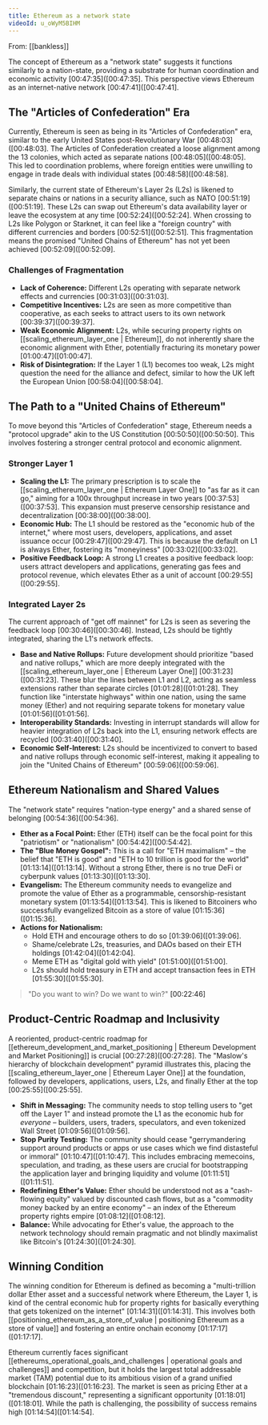 ```yaml
---
title: Ethereum as a network state
videoId: u_oWyM5BIHM
---
```


From: [[bankless]] <br/> 

The concept of Ethereum as a "network state" suggests it functions similarly to a nation-state, providing a substrate for human coordination and economic activity [00:47:35](<a class="yt-timestamp" data-t="00:47:35">[00:47:35]</a>. This perspective views Ethereum as an internet-native network [00:47:41](<a class="yt-timestamp" data-t="00:47:41">[00:47:41]</a>.

## The "Articles of Confederation" Era

Currently, Ethereum is seen as being in its "Articles of Confederation" era, similar to the early United States post-Revolutionary War [00:48:03](<a class="yt-timestamp" data-t="00:48:03">[00:48:03]</a>. The Articles of Confederation created a loose alignment among the 13 colonies, which acted as separate nations [00:48:05](<a class="yt-timestamp" data-t="00:48:05">[00:48:05]</a>. This led to coordination problems, where foreign entities were unwilling to engage in trade deals with individual states [00:48:58](<a class="yt-timestamp" data-t="00:48:58">[00:48:58]</a>.

Similarly, the current state of Ethereum's Layer 2s (L2s) is likened to separate chains or nations in a security alliance, such as NATO [00:51:19](<a class="yt-timestamp" data-t="00:51:19">[00:51:19]</a>. These L2s can swap out Ethereum's data availability layer or leave the ecosystem at any time [00:52:24](<a class="yt-timestamp" data-t="00:52:24">[00:52:24]</a>. When crossing to L2s like Polygon or Starknet, it can feel like a "foreign country" with different currencies and borders [00:52:51](<a class="yt-timestamp" data-t="00:52:51">[00:52:51]</a>. This fragmentation means the promised "United Chains of Ethereum" has not yet been achieved [00:52:09](<a class="yt-timestamp" data-t="00:52:09">[00:52:09]</a>.

### Challenges of Fragmentation
*   **Lack of Coherence:** Different L2s operating with separate network effects and currencies [00:31:03](<a class="yt-timestamp" data-t="00:31:03">[00:31:03]</a>.
*   **Competitive Incentives:** L2s are seen as more competitive than cooperative, as each seeks to attract users to its own network [00:39:37](<a class="yt-timestamp" data-t="00:39:37">[00:39:37]</a>.
*   **Weak Economic Alignment:** L2s, while securing property rights on [[scaling_ethereum_layer_one | Ethereum]], do not inherently share the economic alignment with Ether, potentially fracturing its monetary power [01:00:47](<a class="yt-timestamp" data-t="01:00:47">[01:00:47]</a>.
*   **Risk of Disintegration:** If the Layer 1 (L1) becomes too weak, L2s might question the need for the alliance and defect, similar to how the UK left the European Union [00:58:04](<a class="yt-timestamp" data-t="00:58:04">[00:58:04]</a>.

## The Path to a "United Chains of Ethereum"

To move beyond this "Articles of Confederation" stage, Ethereum needs a "protocol upgrade" akin to the US Constitution [00:50:50](<a class="yt-timestamp" data-t="00:50:50">[00:50:50]</a>. This involves fostering a stronger central protocol and economic alignment.

### Stronger Layer 1
*   **Scaling the L1:** The primary prescription is to scale the [[scaling_ethereum_layer_one | Ethereum Layer One]] to "as far as it can go," aiming for a 100x throughput increase in two years [00:37:53](<a class="yt-timestamp" data-t="00:37:53">[00:37:53]</a>. This expansion must preserve censorship resistance and decentralization [00:38:00](<a class="yt-timestamp" data-t="00:38:00">[00:38:00]</a>.
*   **Economic Hub:** The L1 should be restored as the "economic hub of the internet," where most users, developers, applications, and asset issuance occur [00:29:47](<a class="yt-timestamp" data-t="00:29:47">[00:29:47]</a>. This is because the default on L1 is always Ether, fostering its "moneyiness" [00:33:02](<a class="yt-timestamp" data-t="00:33:02">[00:33:02]</a>.
*   **Positive Feedback Loop:** A strong L1 creates a positive feedback loop: users attract developers and applications, generating gas fees and protocol revenue, which elevates Ether as a unit of account [00:29:55](<a class="yt-timestamp" data-t="00:29:55">[00:29:55]</a>.

### Integrated Layer 2s
The current approach of "get off mainnet" for L2s is seen as severing the feedback loop [00:30:46](<a class="yt-timestamp" data-t="00:30:46">[00:30:46]</a>. Instead, L2s should be tightly integrated, sharing the L1's network effects.
*   **Base and Native Rollups:** Future development should prioritize "based and native rollups," which are more deeply integrated with the [[scaling_ethereum_layer_one | Ethereum Layer One]] [00:31:23](<a class="yt-timestamp" data-t="00:31:23">[00:31:23]</a>. These blur the lines between L1 and L2, acting as seamless extensions rather than separate circles [01:01:28](<a class="yt-timestamp" data-t="01:01:28">[01:01:28]</a>. They function like "interstate highways" within one nation, using the same money (Ether) and not requiring separate tokens for monetary value [01:01:56](<a class="yt-timestamp" data-t="01:01:56">[01:01:56]</a>.
*   **Interoperability Standards:** Investing in interrupt standards will allow for heavier integration of L2s back into the L1, ensuring network effects are recycled [00:31:40](<a class="yt-timestamp" data-t="00:31:40">[00:31:40]</a>.
*   **Economic Self-Interest:** L2s should be incentivized to convert to based and native rollups through economic self-interest, making it appealing to join the "United Chains of Ethereum" [00:59:06](<a class="yt-timestamp" data-t="00:59:06">[00:59:06]</a>.

## Ethereum Nationalism and Shared Values

The "network state" requires "nation-type energy" and a shared sense of belonging [00:54:36](<a class="yt-timestamp" data-t="00:54:36">[00:54:36]</a>.
*   **Ether as a Focal Point:** Ether (ETH) itself can be the focal point for this "patriotism" or "nationalism" [00:54:42](<a class="yt-timestamp" data-t="00:54:42">[00:54:42]</a>.
*   **The "Blue Money Gospel":** This is a call for "ETH maximalism" – the belief that "ETH is good" and "ETH to 10 trillion is good for the world" [01:13:14](<a class="yt-timestamp" data-t="01:13:14">[01:13:14]</a>. Without a strong Ether, there is no true DeFi or cyberpunk values [01:13:30](<a class="yt-timestamp" data-t="01:13:30">[01:13:30]</a>.
*   **Evangelism:** The Ethereum community needs to evangelize and promote the value of Ether as a programmable, censorship-resistant monetary system [01:13:54](<a class="yt-timestamp" data-t="01:13:54">[01:13:54]</a>. This is likened to Bitcoiners who successfully evangelized Bitcoin as a store of value [01:15:36](<a class="yt-timestamp" data-t="01:15:36">[01:15:36]</a>.
*   **Actions for Nationalism:**
    *   Hold ETH and encourage others to do so [01:39:06](<a class="yt-timestamp" data-t="01:39:06">[01:39:06]</a>.
    *   Shame/celebrate L2s, treasuries, and DAOs based on their ETH holdings [01:42:04](<a class="yt-timestamp" data-t="01:42:04">[01:42:04]</a>.
    *   Meme ETH as "digital gold with yield" [01:51:00](<a class="yt-timestamp" data-t="01:51:00">[01:51:00]</a>.
    *   L2s should hold treasury in ETH and accept transaction fees in ETH [01:55:30](<a class="yt-timestamp" data-t="01:55:30">[01:55:30]</a>.

> "Do you want to win? Do we want to win?" <a class="yt-timestamp" data-t="00:22:46">[00:22:46]</a>

## Product-Centric Roadmap and Inclusivity

A reoriented, product-centric roadmap for [[ethereum_development_and_market_positioning | Ethereum Development and Market Positioning]] is crucial [00:27:28](<a class="yt-timestamp" data-t="00:27:28">[00:27:28]</a>. The "Maslow's hierarchy of blockchain development" pyramid illustrates this, placing the [[scaling_ethereum_layer_one | Ethereum Layer One]] at the foundation, followed by developers, applications, users, L2s, and finally Ether at the top [00:25:55](<a class="yt-timestamp" data-t="00:25:55">[00:25:55]</a>.
*   **Shift in Messaging:** The community needs to stop telling users to "get off the Layer 1" and instead promote the L1 as the economic hub for *everyone* – builders, users, traders, speculators, and even tokenized Wall Street [01:09:56](<a class="yt-timestamp" data-t="01:09:56">[01:09:56]</a>.
*   **Stop Purity Testing:** The community should cease "gerrymandering support around products or apps or use cases which we find distasteful or immoral" [01:10:47](<a class="yt-timestamp" data-t="01:10:47">[01:10:47]</a>. This includes embracing memecoins, speculation, and trading, as these users are crucial for bootstrapping the application layer and bringing liquidity and volume [01:11:51](<a class="yt-timestamp" data-t="01:11:51">[01:11:51]</a>.
*   **Redefining Ether's Value:** Ether should be understood not as a "cash-flowing equity" valued by discounted cash flows, but as a "commodity money backed by an entire economy" – an index of the Ethereum property rights empire [01:08:12](<a class="yt-timestamp" data-t="01:08:12">[01:08:12]</a>.
*   **Balance:** While advocating for Ether's value, the approach to the network technology should remain pragmatic and not blindly maximalist like Bitcoin's [01:24:30](<a class="yt-timestamp" data-t="01:24:30">[01:24:30]</a>.

## Winning Condition

The winning condition for Ethereum is defined as becoming a "multi-trillion dollar Ether asset and a successful network where Ethereum, the Layer 1, is kind of the central economic hub for property rights for basically everything that gets tokenized on the internet" [01:14:31](<a class="yt-timestamp" data-t="01:14:31">[01:14:31]</a>. This involves both [[positioning_ethereum_as_a_store_of_value | positioning Ethereum as a store of value]] and fostering an entire onchain economy [01:17:17](<a class="yt-timestamp" data-t="01:17:17">[01:17:17]</a>.

Ethereum currently faces significant [[ethereums_operational_goals_and_challenges | operational goals and challenges]] and competition, but it holds the largest total addressable market (TAM) potential due to its ambitious vision of a grand unified blockchain [01:16:23](<a class="yt-timestamp" data-t="01:16:23">[01:16:23]</a>. The market is seen as pricing Ether at a "tremendous discount," representing a significant opportunity [01:18:01](<a class="yt-timestamp" data-t="01:18:01">[01:18:01]</a>. While the path is challenging, the possibility of success remains high [01:14:54](<a class="yt-timestamp" data-t="01:14:54">[01:14:54]</a>.